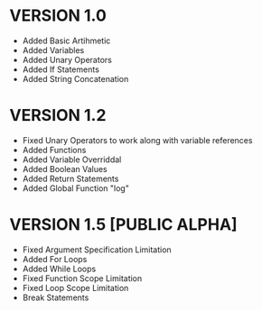 # VERSION 1.0
 - Added Basic Artihmetic
 - Added Variables
 - Added Unary Operators
 - Added If Statements
 - Added String Concatenation

# VERSION 1.2
 - Fixed Unary Operators to work along with variable references
 - Added Functions
 - Added Variable Overriddal
 - Added Boolean Values
 - Added Return Statements
 - Added Global Function "log"

# VERSION 1.5 [**PUBLIC ALPHA**]
 - Fixed Argument Specification Limitation
 - Added For Loops
 - Added While Loops
 - Fixed Function Scope Limitation
 - Fixed Loop Scope Limitation
 - Break Statements
